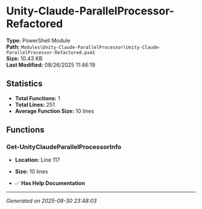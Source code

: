 # Unity-Claude-ParallelProcessor-Refactored

**Type:** PowerShell Module  
**Path:** `Modules\Unity-Claude-ParallelProcessor\Unity-Claude-ParallelProcessor-Refactored.psm1`  
**Size:** 10.43 KB  
**Last Modified:** 08/26/2025 11:46:19  

## Statistics

- **Total Functions:** 1
- **Total Lines:** 251
- **Average Function Size:** 10 lines

## Functions


### Get-UnityClaudeParallelProcessorInfo

- **Location:** Line 117
- **Size:** 10 lines

- ✅ **Has Help Documentation**

---
*Generated on 2025-08-30 23:48:03*
